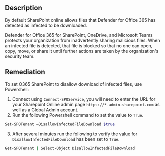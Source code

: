 ## Description

By default SharePoint online allows files that Defender for Office 365 has detected as infected to be downloaded.

Defender for Office 365 for SharePoint, OneDrive, and Microsoft Teams protects your organization from inadvertently sharing malicious files. When an infected file is detected, that file is blocked so that no one can open, copy, move, or share it until further actions are taken by the organization's security team.

## Remediation

To set O365 SharePoint to disallow download of infected files, use Powershell:

1. Connect using `Connect-SPOService`, you will need to enter the URL for your Sharepoint Online admin page `https://*-admin.sharepoint.com` as well as a Global Admin account.
2. Run the following Powershell command to set the value to `True`.

```bash
Set-SPOTenant –DisallowInfectedFileDownload $true
```

3. After several minutes run the following to verify the value for `DisallowInfectedFileDownload` has been set to `True`.

```bash
Get-SPOTenant | Select-Object DisallowInfectedFileDownload
```
